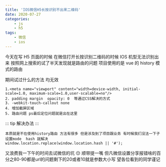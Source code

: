 ```yaml
---
title: 'IOS微信H5长按识别不出来二维码'
date: 2020-07-27
categories:
    - js
    - h5
tags:
    - 微信
    - ios
---
```


今天在写 H5 页面的时候 在微信打开长按识别二维码的时候 IOS 机型无法识别出来 按照网上搜索的试了半天发现就是路由的问题
项目使用的是 vue 的 history 模式的路由

期间试过什么的方法 均无效

```
1.<meta name="viewport" content="width=device-width, initial-scale=1.0, maximum-scale=1.0,user-scalable=no"/>
2. padding margin  opacity: 0  等通过CSS解决的方式
3. -webkit-touch-callout none
4. 增加截屏区域
5. 路由问题 ps最后定位问题就是出在这里
```

::: tip
解决办法
:::

```
本质就是不在使用history路由 方法有很多 但是涉及到了项目跟业务 有时候我们没法一下子设置mode  hash 就解决
window.location.replace(window.location.hash || '#');
```

又浪费我一下午的时间去试微信的坑 😔  顺带提一嘴 但凡微信设置分享报错啥的百分之80-90都是url的问题剩下的20或者10就是参数大小写 望各位看到的同学谨记
